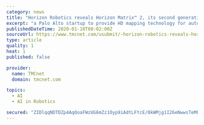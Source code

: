 ```yaml
---
category: news
title: "Horizon Robotics reveals Horizon Matrix™ 2, its second generation scalable, low-power, ready-to-use autonomous driving computing platform"
excerpt: "a Palo Alto startup to provide HD mapping technology for autonomous driving. At CES 2020, Horizon Robotics and Faurecia, a globally leading Tier 1 supplier, is announcing a strategic partnership to co-develop multi-modal AI perception solutions and accelerate commercialization for next generation intelligent cockpit systems. \"We are excited ..."
publishedDateTime: 2020-01-10T08:02:00Z
sourceUrl: https://www.tmcnet.com/usubmit/-horizon-robotics-reveals-horizon-matrixtrade-2-its-second-/2020/01/10/9079517.htm
type: article
quality: 1
heat: 1
published: false

provider:
  name: TMCnet
  domain: tmcnet.com

topics:
  - AI
  - AI in Robotics

secured: "ZIDlqqNDTDZp4AqOoaFWzUG6mZz1Oyp9iAdtLFtcE/0kWMjg1I26eNwwsTeMF6iOHyJrp1vHoW8Frp8DyigsTQad/y+l5QlocOYHtarGnAvA5SYupmxovEl4hQBmuP23FacCwvc6f86b4xzbalSjqL/t8ta54xRmbtPoQkuZrufzBntTQajkqseeQa+/jkpm2wOlZ2SAYw1PnkJkC/qfizt3sAVw529bhvk7bHDKITnCEm9hi+ZablqpZiMk7EFvpYJjsoOVan/rsL38448kny1GOGQe2lV3zjHTKJcVejg=;7/Cm4uAe13IbkMkno0icjg=="
---
```


